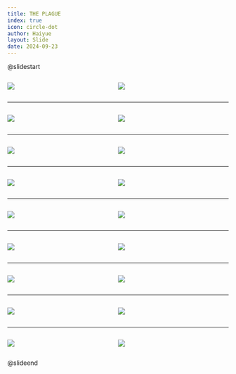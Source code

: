 ```yaml
---
title: THE PLAGUE
index: true
icon: circle-dot
author: Haiyue
layout: Slide
date: 2024-09-23
---
```

 
@slidestart

<div style="display:flex">
<div style="flex:1">

![](/reading/english/Level-Z/THE%20PLAGUE/001.webp)
</div>
<div style="flex:1">

![](/reading/english/Level-Z/THE%20PLAGUE/002.webp)
</div>
</div>

---

<div style="display:flex">
<div style="flex:1">

![](/reading/english/Level-Z/THE%20PLAGUE/003.webp)
</div>
<div style="flex:1">

![](/reading/english/Level-Z/THE%20PLAGUE/004.webp)
</div>
</div>

---

<div style="display:flex">
<div style="flex:1">

![](/reading/english/Level-Z/THE%20PLAGUE/005.webp)
</div>
<div style="flex:1">

![](/reading/english/Level-Z/THE%20PLAGUE/006.webp)
</div>
</div>

---

<div style="display:flex">
<div style="flex:1">

![](/reading/english/Level-Z/THE%20PLAGUE/007.webp)
</div>
<div style="flex:1">

![](/reading/english/Level-Z/THE%20PLAGUE/008.webp)
</div>
</div>

---

<div style="display:flex">
<div style="flex:1">

![](/reading/english/Level-Z/THE%20PLAGUE/009.webp)
</div>
<div style="flex:1">

![](/reading/english/Level-Z/THE%20PLAGUE/010.webp)
</div>
</div>

---

<div style="display:flex">
<div style="flex:1">

![](/reading/english/Level-Z/THE%20PLAGUE/011.webp)
</div>
<div style="flex:1">

![](/reading/english/Level-Z/THE%20PLAGUE/012.webp)
</div>
</div>

---

<div style="display:flex">
<div style="flex:1">

![](/reading/english/Level-Z/THE%20PLAGUE/013.webp)
</div>
<div style="flex:1">

![](/reading/english/Level-Z/THE%20PLAGUE/014.webp)
</div>
</div>

---

<div style="display:flex">
<div style="flex:1">

![](/reading/english/Level-Z/THE%20PLAGUE/015.webp)
</div>
<div style="flex:1">

![](/reading/english/Level-Z/THE%20PLAGUE/016.webp)
</div>
</div>

---

<div style="display:flex">
<div style="flex:1">

![](/reading/english/Level-Z/THE%20PLAGUE/017.webp)
</div>
<div style="flex:1">

![](/reading/english/Level-Z/THE%20PLAGUE/018.webp)
</div>
</div>

@slideend